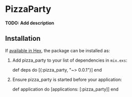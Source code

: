 # PizzaParty

**TODO: Add description**

## Installation

If [available in Hex](https://hex.pm/docs/publish), the package can be installed as:

  1. Add pizza_party to your list of dependencies in `mix.exs`:

        def deps do
          [{:pizza_party, "~> 0.0.1"}]
        end

  2. Ensure pizza_party is started before your application:

        def application do
          [applications: [:pizza_party]]
        end


